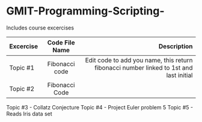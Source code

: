 # GMIT-Programming-Scripting-
Includes course excercises 

|Excercise |  Code File Name |Description 
|----------|:---------------:|--------------------------------------------------------------------------------------:|
|Topic #1  |Fibonacci code   | Edit code to add you name, this return fibonacci number linked to 1st and last initial| 
|Topic #2  |Fibonacci Code  |                                                                                       |


Topic #3 - Collatz Conjecture 
Topic #4 - Project Euler problem 5 
Topic #5 - Reads Iris data set
